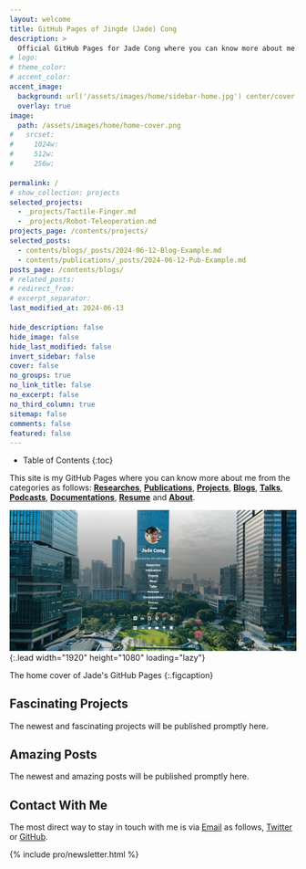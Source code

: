 ```yaml
---
layout: welcome
title: GitHub Pages of Jingde (Jade) Cong
description: >
  Official GitHub Pages for Jade Cong where you can know more about me.
# logo:
# theme_color:
# accent_color:
accent_image:
  background: url('/assets/images/home/sidebar-home.jpg') center/cover
  overlay: true
image:
  path: /assets/images/home/home-cover.png
#   srcset:
#     1024w:
#     512w:
#     256w:

permalink: /
# show_collection: projects
selected_projects:
  - _projects/Tactile-Finger.md
  - _projects/Robot-Teleoperation.md
projects_page: /contents/projects/
selected_posts:
  - contents/blogs/_posts/2024-06-12-Blog-Example.md
  - contents/publications/_posts/2024-06-12-Pub-Example.md
posts_page: /contents/blogs/
# related_posts:
# redirect_from:
# excerpt_separator:
last_modified_at: 2024-06-13

hide_description: false
hide_image: false
hide_last_modified: false
invert_sidebar: false
cover: false
no_groups: true
no_link_title: false
no_excerpt: false
no_third_column: true
sitemap: false
comments: false
featured: false
---
```


- Table of Contents
{:toc}

This site is my GitHub Pages where you can know more about me from the categories as follows: **[Researches](/contents/researches)**, **[Publications](/contents/publications/)**, **[Projects](/contents/projects/)**, **[Blogs](/contents/blogs/)**, **[Talks](/contents/talks/)**, **[Podcasts](/contents/podcasts/)**, **[Documentations](/contents/documentations/)**, **[Resume](/contents/resume/)** and **[About](/contents/about/)**.

![Home-Cover](/assets/images/home/home-cover.png){:.lead width="1920" height="1080" loading="lazy"}

The home cover of Jade's GitHub Pages
{:.figcaption}

## Fascinating Projects

The newest and fascinating projects will be published promptly here.

<!--projects-->

## Amazing Posts

The newest and amazing posts will be published promptly here.

<!--posts-->

## Contact With Me

The most direct way to stay in touch with me is via [Email](mailto:jade.cong@qq.com) as follows, [Twitter](https://twitter.com/JadeCong26) or [GitHub](https://github.com/JadeCong).

{% include pro/newsletter.html %}

<!--buymeacoffee-->

<script data-name="BMC-Widget" data-cfasync="false" src="https://cdnjs.buymeacoffee.com/1.0.0/widget.prod.min.js" data-id="jadecong" data-description="Support me on Buy me a coffee!" data-message="THANK YOU for visiting!!! I love COFFEE, so totally up for ONE!" data-color="#5F7FFF" data-position="Right" data-x_margin="18" data-y_margin="18"></script>

